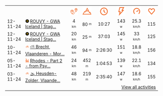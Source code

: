 <table>
    <tr>
        <th></th>
        <th></th>
        <th align="center"><img src="https://raw.githubusercontent.com/robiningelbrecht/strava-activities/master/public/distance.svg" width="30" alt="distance" title="distance"/></th>
        <th align="center"><img src="https://raw.githubusercontent.com/robiningelbrecht/strava-activities/master/public/elevation.svg" width="30" alt="elevation" title="elevation"/></th>
        <th align="center"><img src="https://raw.githubusercontent.com/robiningelbrecht/strava-activities/master/public/time.svg" width="30" alt="time" title="time"/></th>
        <th align="center"><img src="https://raw.githubusercontent.com/robiningelbrecht/strava-activities/master/public/average-watt.svg" width="30" alt="average watts" title="average watts"/></th>
        <th align="center"><img src="https://raw.githubusercontent.com/robiningelbrecht/strava-activities/master/public/average-speed.svg" width="30" alt="average speed" title="average speed"/></th>
        <th align="center"><img src="https://raw.githubusercontent.com/robiningelbrecht/strava-activities/master/public/heart-rate.svg" width="30" alt="average heart rate" title="average heart rate"/></th>
    </tr>
            <tr>
            <td>12-11-24</td>
            <td>
                                <img src="https://raw.githubusercontent.com/robiningelbrecht/strava-activities/master/public/activity-virtual-ride-rouvy.svg" width="12" alt="ROUVY - GWA Iceland | Stage 5 - Coastal Djúpivogur" title="ROUVY - GWA Iceland | Stage 5 - Coastal Djúpivogur"/>
<a href="https://www.strava.com/activities/12884384333" title="Kcal: 83 | Gear: None ">ROUVY - GWA Iceland | Stag...</a>
            </td>
            <td align="center">4 <sup><sub>km</sub></sup></td>
            <td align="center">80 <sup><sub>m</sub></sup></td>
            <td align="center">10:27</td>
            <td align="center">143 <sup><sub>w</sub></sup></td>
            <td align="center">25.3 <sup><sub>km/h</sub></sup></td>
            <td align="center">115</td>
        </tr>
            <tr>
            <td>12-11-24</td>
            <td>
                                <img src="https://raw.githubusercontent.com/robiningelbrecht/strava-activities/master/public/activity-virtual-ride-rouvy.svg" width="12" alt="ROUVY - GWA Iceland | Stage 1 - Seljalands Falls" title="ROUVY - GWA Iceland | Stage 1 - Seljalands Falls"/>
<a href="https://www.strava.com/activities/12884312392" title="Kcal: 308 | Gear: None ">ROUVY - GWA Iceland | Stag...</a>
            </td>
            <td align="center">20 <sup><sub>km</sub></sup></td>
            <td align="center">25 <sup><sub>m</sub></sup></td>
            <td align="center">37:03</td>
            <td align="center">145 <sup><sub>w</sub></sup></td>
            <td align="center">33 <sup><sub>km/h</sub></sup></td>
            <td align="center">125</td>
        </tr>
            <tr>
            <td>10-11-24</td>
            <td>
                <img src="https://raw.githubusercontent.com/robiningelbrecht/strava-activities/master/public/activity-ride.svg" width="12" alt="⛅ Brecht, Vlaanderen - Morning Mountain Bike Ride" title="⛅ Brecht, Vlaanderen - Morning Mountain Bike Ride"/>
<a href="https://www.strava.com/activities/12866747342" title="Kcal: 1565 | Gear: None ">⛅ Brecht, Vlaanderen - Mor...</a>
            </td>
            <td align="center">46 <sup><sub>km</sub></sup></td>
            <td align="center">94 <sup><sub>m</sub></sup></td>
            <td align="center">2:26:30</td>
            <td align="center">151 <sup><sub>w</sub></sup></td>
            <td align="center">18.8 <sup><sub>km/h</sub></sup></td>
            <td align="center">156</td>
        </tr>
            <tr>
            <td>05-11-24</td>
            <td>
                                <img src="https://raw.githubusercontent.com/robiningelbrecht/strava-activities/master/public/activity-virtual-ride.svg" width="12" alt="Rhodes - Part 2 - from Psynthos to Salakos" title="Rhodes - Part 2 - from Psynthos to Salakos"/>
<a href="https://www.strava.com/activities/12829832096" title="Kcal: 517 | Gear: None ">Rhodes - Part 2 - from Psy...</a>
            </td>
            <td align="center">24 <sup><sub>km</sub></sup></td>
            <td align="center">452 <sup><sub>m</sub></sup></td>
            <td align="center">1:04:53</td>
            <td align="center">139 <sup><sub>w</sub></sup></td>
            <td align="center">22.1 <sup><sub>km/h</sub></sup></td>
            <td align="center">134</td>
        </tr>
            <tr>
            <td>03-11-24</td>
            <td>
                <img src="https://raw.githubusercontent.com/robiningelbrecht/strava-activities/master/public/activity-ride.svg" width="12" alt="🌫️ Heusden-Zolder, Vlaanderen - Morning Mountain Bike Ride" title="🌫️ Heusden-Zolder, Vlaanderen - Morning Mountain Bike Ride"/>
<a href="https://www.strava.com/activities/12812079605" title="Kcal: 1647 | Gear: None ">🌫️ Heusden-Zolder, Vlaande...</a>
            </td>
            <td align="center">48 <sup><sub>km</sub></sup></td>
            <td align="center">219 <sup><sub>m</sub></sup></td>
            <td align="center">2:35:40</td>
            <td align="center">147 <sup><sub>w</sub></sup></td>
            <td align="center">18.6 <sup><sub>km/h</sub></sup></td>
            <td align="center">155</td>
        </tr>
                <tr>
            <td colspan="8" align="right"><a href="https://github.com/robiningelbrecht/strava-activities#activities">View all activities</a></td>
        </tr>
    </table>
